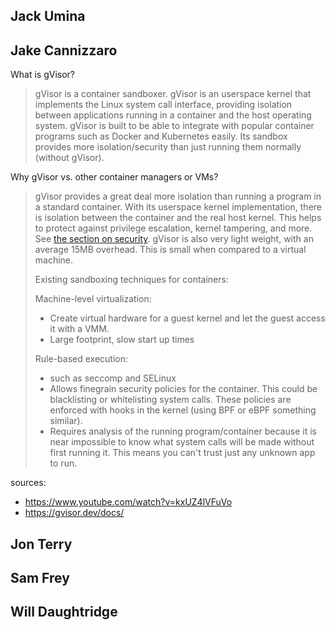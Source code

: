 ## Jack Umina



## Jake Cannizzaro

What is gVisor?

> gVisor is a container sandboxer. gVisor is an userspace kernel that implements the Linux system call interface, providing isolation between applications running in a container and the host operating system. gVisor is built to be able to integrate with popular container programs such as Docker and Kubernetes easily. Its sandbox provides more isolation/security than just running them normally (without gVisor).

Why gVisor vs. other container managers or VMs?

> gVisor provides a great deal more isolation than running a program in a standard container. With its userspace kernel implementation, there is isolation between the container and the real host kernel. This helps to protect against privilege escalation, kernel tampering, and more. See [the section on security](security.md). gVisor is also very light weight, with an average 15MB overhead. This is small when compared to a virtual machine.
>
> Existing sandboxing techniques for containers:
>
> Machine-level virtualization: 
>
> * Create virtual hardware for a guest kernel and let the guest access it with a VMM. 
> * Large footprint, slow start up times
>
> Rule-based execution:
>
> * such as seccomp and SELinux
> * Allows finegrain security policies for the container. This could be blacklisting or whitelisting system calls. These policies are enforced with hooks in the kernel (using BPF or eBPF something similar). 
> * Requires analysis of the running program/container because it is near impossible to know what system calls will be made without first running it. This means you can't trust just any unknown app to run.

sources:

* https://www.youtube.com/watch?v=kxUZ4lVFuVo
* https://gvisor.dev/docs/



## Jon Terry



## Sam Frey



## Will Daughtridge



